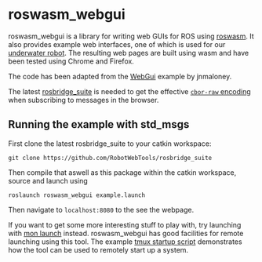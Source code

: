 # roswasm_webgui

roswasm_webgui is a library for writing web GUIs for ROS using [roswasm](https://github.com/nilsbore/roswasm_suite/tree/master/roswasm).
It also provides example web interfaces, one of which is used for our [underwater robot](https://github.com/nilsbore/sam_webgui).
The resulting web pages are built using wasm and have been tested using Chrome and Firefox.

The code has been adapted from the [WebGui](https://github.com/jnmaloney/WebGui) example by jnmaloney.

The latest [rosbridge_suite](https://github.com/RobotWebTools/rosbridge_suite) is needed
to get the effective [`cbor-raw` encoding](https://github.com/RobotWebTools/rosbridge_suite/commit/dc7fcb282d1326d573abe83579cc7d989ae71739) when subscribing to messages in the browser.

## Running the example with std_msgs

First clone the latest rosbridge_suite to your catkin workspace:
```
git clone https://github.com/RobotWebTools/rosbridge_suite
```
Then compile that aswell as this package within the catkin workspace, source and launch using
```
roslaunch roswasm_webgui example.launch
```
Then navigate to `localhost:8080` to the see the webpage.

If you want to get some more interesting stuff to play with,
try launching with [mon launch](http://wiki.ros.org/rosmon) instead.
roswasm_webgui has good facilities for remote launching using this tool.
The example [tmux startup script](https://github.com/nilsbore/roswasm_webgui/blob/master/scripts/example.sh)
demonstrates how the tool can be used to remotely start up a system.
